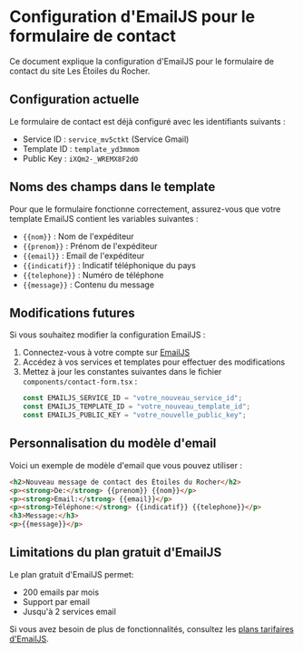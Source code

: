 # Configuration d'EmailJS pour le formulaire de contact

Ce document explique la configuration d'EmailJS pour le formulaire de contact du site Les Étoiles du Rocher.

## Configuration actuelle

Le formulaire de contact est déjà configuré avec les identifiants suivants :

- Service ID : `service_mv5ctkt` (Service Gmail)
- Template ID : `template_yd3mmom`
- Public Key : `iXQm2-_WREMX8F2dO`

## Noms des champs dans le template

Pour que le formulaire fonctionne correctement, assurez-vous que votre template EmailJS contient les variables suivantes :

- `{{nom}}` : Nom de l'expéditeur
- `{{prenom}}` : Prénom de l'expéditeur
- `{{email}}` : Email de l'expéditeur
- `{{indicatif}}` : Indicatif téléphonique du pays
- `{{telephone}}` : Numéro de téléphone
- `{{message}}` : Contenu du message

## Modifications futures

Si vous souhaitez modifier la configuration EmailJS :

1. Connectez-vous à votre compte sur [EmailJS](https://www.emailjs.com/)
2. Accédez à vos services et templates pour effectuer des modifications
3. Mettez à jour les constantes suivantes dans le fichier `components/contact-form.tsx` :
   ```javascript
   const EMAILJS_SERVICE_ID = "votre_nouveau_service_id";
   const EMAILJS_TEMPLATE_ID = "votre_nouveau_template_id";
   const EMAILJS_PUBLIC_KEY = "votre_nouvelle_public_key";
   ```

## Personnalisation du modèle d'email

Voici un exemple de modèle d'email que vous pouvez utiliser :

```html
<h2>Nouveau message de contact des Étoiles du Rocher</h2>
<p><strong>De:</strong> {{prenom}} {{nom}}</p>
<p><strong>Email:</strong> {{email}}</p>
<p><strong>Téléphone:</strong> {{indicatif}} {{telephone}}</p>
<h3>Message:</h3>
<p>{{message}}</p>
```

## Limitations du plan gratuit d'EmailJS

Le plan gratuit d'EmailJS permet:
- 200 emails par mois
- Support par email
- Jusqu'à 2 services email

Si vous avez besoin de plus de fonctionnalités, consultez les [plans tarifaires d'EmailJS](https://www.emailjs.com/pricing/). 